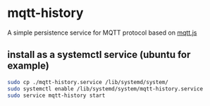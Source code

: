 # mqtt-history
A simple persistence service for MQTT protocol based on [mqtt.js](https://github.com/mqttjs)

## install as a systemctl service (ubuntu for example)

```bash
sudo cp ./mqtt-history.service /lib/systemd/system/
sudo systemctl enable /lib/systemd/system/mqtt-history.service
sudo service mqtt-history start
```
